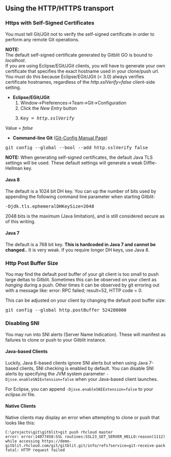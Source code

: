 
## Using the HTTP/HTTPS transport

### Https with Self-Signed Certificates
You must tell Git/JGit not to verify the self-signed certificate in order to perform any remote Git operations.

**NOTE:**  
The default self-signed certificate generated by Gitblit GO is bound to *localhost*.  
If you are using Eclipse/EGit/JGit clients, you will have to generate your own certificate that specifies the exact hostname used in your clone/push url.  
You must do this because Eclipse/EGit/JGit (< 3.0) always verifies certificate hostnames, regardless of the *http.sslVerify=false* client-side setting. 
 
- **Eclipse/EGit/JGit**
    1. Window->Preferences->Team->Git->Configuration
    2. Click the *New Entry* button
    3. <pre>Key = <em>http.sslVerify</em>
Value = <em>false</em></pre>
- **Command-line Git** ([Git-Config Manual Page](http://www.kernel.org/pub/software/scm/git/docs/git-config.html))  
<pre>git config --global --bool --add http.sslVerify false</pre>

**NOTE:**
When generating self-signed certificates, the default Java TLS settings will be used. These default settings will generate a weak Diffie-Hellman key.
#### Java 8
The default is a 1024 bit DH key.
You can up the number of bits used by appending the following command line parameter when starting Gitblit:
<pre>-Djdk.tls.ephemeralDHKeySize=2048</pre>
2048 bits is the maximum (Java limitation), and is still considered secure as of this writing.
#### Java 7
The default is a 768 bit key. <b>This is hardcoded in Java 7 and cannot be changed.</b>. It is very weak. If you require longer DH keys, use Java 8.

### Http Post Buffer Size
You may find the default post buffer of your git client is too small to push large deltas to Gitblit.  Sometimes this can be observed on your client as *hanging* during a push.  Other times it can be observed by git erroring out with a message like: error: RPC failed; result=52, HTTP code = 0.

This can be adjusted on your client by changing the default post buffer size:
<pre>git config --global http.postBuffer 524288000</pre>

### Disabling SNI

You may run into SNI alerts (Server Name Indication).  These will manifest as failures to clone or push to your Gitblit instance.

#### Java-based Clients

Luckily, Java 6-based clients ignore SNI alerts but when using Java 7-based clients, SNI checking is enabled by default.  You can disable SNI alerts by specifying the JVM system parameter `-Djsse.enableSNIExtension=false` when your Java-based client launches.

For Eclipse, you can append `-Djsse.enableSNIExtension=false` to your *eclipse.ini* file.

#### Native Clients

Native clients may display an error when attempting to clone or push that looks like this:


    C:\projects\git\gitblit>git push rhcloud master
    error: error:14077458:SSL routines:SSL23_GET_SERVER_HELLO:reason(1112) while accessing https://demo-gitblit.rhcloud.com/git/gitblit.git/info/refs?service=git-receive-pack
    fatal: HTTP request failed


